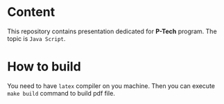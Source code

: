 # Content
This repository contains presentation dedicated for **P-Tech** program. The topic is `Java Script`.

# How to build
You need to have `latex` compiler on you machine. Then you can execute `make build` command to build pdf file.
